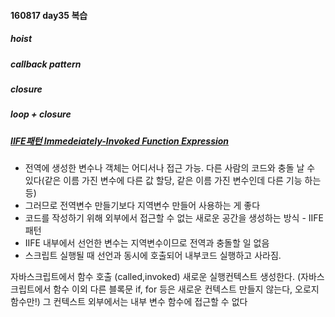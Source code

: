 #### 160817 day35 복습

##### hoist
##### callback pattern
##### closure
##### loop + closure
##### [IIFE패턴 Immedeiately-Invoked Function Expression](http://benalman.com/news/2010/11/immediately-invoked-function-expression/)
- 전역에 생성한 변수나 객체는 어디서나 접근 가능. 다른 사람의 코드와 충돌 날 수 있다(같은 이름 가진 변수에 다른 값 할당, 같은 이름 가진 변수인데 다른 기능 하는 등)
- 그러므로 전역변수 만들기보다 지역변수 만들어 사용하는 게 좋다
- 코드를 작성하기 위해 외부에서 접근할 수 없는 새로운 공간을 생성하는 방식 - IIFE패턴
- IIFE 내부에서 선언한 변수는 지역변수이므로 전역과 충돌할 일 없음
- 스크립트 실행될 때 선언과 동시에 호출되어 내부코드 실행하고 사라짐.



자바스크립트에서 함수 호출 (called,invoked) 새로운 실행컨텍스트 생성한다. 
(자바스크립트에서 함수 이외 다른 블록문 if, for 등은 새로운 컨텍스트 만들지 않는다, 오로지 함수만!)
그 컨텍스트 외부에서는 내부 변수 함수에 접근할 수 없다
